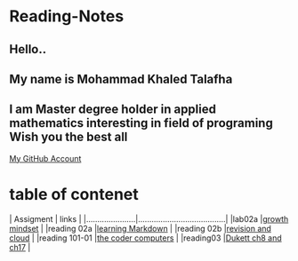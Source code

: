# Reading-Notes
## Hello..
## My name is Mohammad Khaled Talafha 
## I am Master degree holder in applied mathematics interesting in field of programing Wish you the best all
[My GitHub Account](https://github.com/Talafhamohammad)




# table of contenet 

| Assigment            |   links                               |
|......................|.......................................|
|lab02a                |[growth mindset](lab02a)               |
|reading 02a           |[learning Markdown](reading02a)        |
|reading 02b           |[revision and cloud](reading02b)       |
|reading 101-01        |[the coder computers](reading101-01)   |
|reading03             |[Dukett ch8 and ch17](reading03)       |

